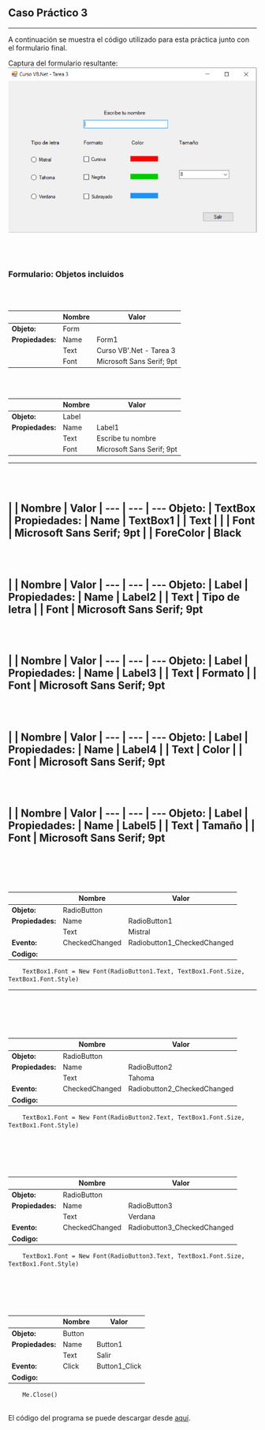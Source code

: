 ## Caso Práctico 3
***

A continuación se muestra el código utilizado para esta práctica junto con el formulario final.

Captura del formulario resultante:
<br>![example outputimage](captura_output.png "n exemplary image")

<br><br>
### Formulario: Objetos incluidos
<br><br>

 | | Nombre | Valor |
 --- | --- | ---
**Objeto:** | Form | 
**Propiedades:** | Name | Form1
| | Text | Curso VB'.Net - Tarea 3
| | Font | Microsoft Sans Serif; 9pt

<br><br>

 | | Nombre | Valor |
 --- | --- | ---
**Objeto:** | Label | 
**Propiedades:** | Name | Label1
| | Text | Escribe tu nombre
| | Font | Microsoft Sans Serif; 9pt
----
<br><br>
 | | Nombre | Valor |
 --- | --- | ---
**Objeto:** | TextBox | 
**Propiedades:** | Name | TextBox1
| | Text | 
| | Font | Microsoft Sans Serif; 9pt
| | ForeColor | Black
----
<br><br>
 | | Nombre | Valor |
 --- | --- | ---
**Objeto:** | Label | 
**Propiedades:** | Name | Label2
| | Text | Tipo de letra
| | Font | Microsoft Sans Serif; 9pt
----
<br><br>
 | | Nombre | Valor |
 --- | --- | ---
**Objeto:** | Label | 
**Propiedades:** | Name | Label3
| | Text | Formato
| | Font | Microsoft Sans Serif; 9pt
----
<br><br>
 | | Nombre | Valor |
 --- | --- | ---
**Objeto:** | Label | 
**Propiedades:** | Name | Label4
| | Text | Color
| | Font | Microsoft Sans Serif; 9pt
----
<br><br>
 | | Nombre | Valor |
 --- | --- | ---
**Objeto:** | Label | 
**Propiedades:** | Name | Label5
| | Text | Tamaño
| | Font | Microsoft Sans Serif; 9pt
----
<br><br>
----
 | | Nombre | Valor |
 --- | --- | ---
**Objeto:** | RadioButton | 
**Propiedades:** | Name | RadioButton1
| | Text | Mistral
**Evento:** | CheckedChanged | Radiobutton1_CheckedChanged
**Codigo:** |
~~~vbnet
    TextBox1.Font = New Font(RadioButton1.Text, TextBox1.Font.Size, TextBox1.Font.Style)
~~~
---
<br><br>
----
 | | Nombre | Valor |
 --- | --- | ---
**Objeto:** | RadioButton | 
**Propiedades:** | Name | RadioButton2
| | Text | Tahoma
**Evento:** | CheckedChanged | Radiobutton2_CheckedChanged
**Codigo:** |
~~~vbnet
    TextBox1.Font = New Font(RadioButton2.Text, TextBox1.Font.Size, TextBox1.Font.Style)
~~~
<br><br>
----
 | | Nombre | Valor |
 --- | --- | ---
**Objeto:** | RadioButton | 
**Propiedades:** | Name | RadioButton3
| | Text | Verdana
**Evento:** | CheckedChanged | Radiobutton3_CheckedChanged
**Codigo:** |
~~~vbnet
    TextBox1.Font = New Font(RadioButton3.Text, TextBox1.Font.Size, TextBox1.Font.Style)
~~~
<br><br>
----

 | | Nombre | Valor |
 --- | --- | ---
**Objeto:** | Button | 
**Propiedades:** | Name | Button1
| | Text | Salir
**Evento:** | Click | Button1_Click
**Codigo:** |
~~~vbnet
    Me.Close()
~~~
<br>El código del programa se puede descargar desde [aquí](https://github.com/jnestruch/sepe_net/blob/master/CasoPractico02/casopractico02/Program.vb).